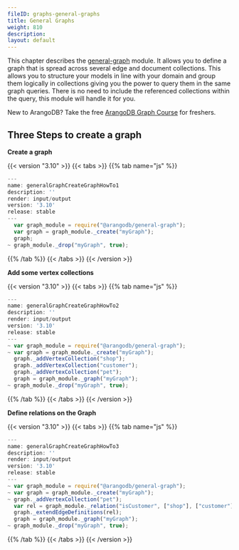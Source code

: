 ```yaml
---
fileID: graphs-general-graphs
title: General Graphs
weight: 810
description: 
layout: default
---
```

This chapter describes the [general-graph](../) module.
It allows you to define a graph that is spread across several edge and document collections.
This allows you to structure your models in line with your domain and group them logically in collections giving you the power to query them in the same graph queries.
There is no need to include the referenced collections within the query, this module will handle it for you.

New to ArangoDB? Take the free
[ArangoDB Graph Course](https://www.arangodb.com/arangodb-graph-course)
for freshers.

## Three Steps to create a graph

**Create a graph**

    
 {{< version "3.10" >}}
{{< tabs >}}
{{% tab name="js" %}}
```js
---
name: generalGraphCreateGraphHowTo1
description: ''
render: input/output
version: '3.10'
release: stable
---
  var graph_module = require("@arangodb/general-graph");
  var graph = graph_module._create("myGraph");
  graph;
~ graph_module._drop("myGraph", true);
```
{{% /tab %}}
{{< /tabs >}}
{{< /version >}}
 
    
    

**Add some vertex collections**

    
 {{< version "3.10" >}}
{{< tabs >}}
{{% tab name="js" %}}
```js
---
name: generalGraphCreateGraphHowTo2
description: ''
render: input/output
version: '3.10'
release: stable
---
~ var graph_module = require("@arangodb/general-graph");
~ var graph = graph_module._create("myGraph");
  graph._addVertexCollection("shop");
  graph._addVertexCollection("customer");
  graph._addVertexCollection("pet");
  graph = graph_module._graph("myGraph");
~ graph_module._drop("myGraph", true);
```
{{% /tab %}}
{{< /tabs >}}
{{< /version >}}
 
    
    

**Define relations on the Graph**

    
 {{< version "3.10" >}}
{{< tabs >}}
{{% tab name="js" %}}
```js
---
name: generalGraphCreateGraphHowTo3
description: ''
render: input/output
version: '3.10'
release: stable
---
~ var graph_module = require("@arangodb/general-graph");
~ var graph = graph_module._create("myGraph");
~ graph._addVertexCollection("pet");
  var rel = graph_module._relation("isCustomer", ["shop"], ["customer"]);
  graph._extendEdgeDefinitions(rel);
  graph = graph_module._graph("myGraph");
~ graph_module._drop("myGraph", true);
```
{{% /tab %}}
{{< /tabs >}}
{{< /version >}}
 
    
    
